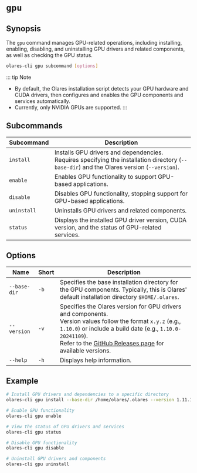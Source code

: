 # `gpu`

## Synopsis

The `gpu` command manages GPU-related operations, including installing, enabling, disabling, and uninstalling GPU drivers and related components, as well as checking the GPU status.

```bash
olares-cli gpu subcommand [options]
```

::: tip Note
- By default, the Olares installation script detects your GPU hardware and CUDA drivers, then configures and enables the GPU components and services automatically.
- Currently, only NVIDIA GPUs are supported.
:::

## Subcommands

| Subcommand  | Description                                                                                                                                |
|-------------|--------------------------------------------------------------------------------------------------------------------------------------------|
| `install`   | Installs GPU drivers and dependencies. Requires specifying the installation directory (`--base-dir`) and the Olares version (`--version`). |
| `enable`    | Enables GPU functionality to support GPU-based applications.                                                                               |
| `disable`   | Disables GPU functionality, stopping support for GPU-based applications.                                                                   |
| `uninstall` | Uninstalls GPU drivers and related components.                                                                                             |
| `status`    | Displays the installed GPU driver version, CUDA version, and the status of GPU-related services.                                           |


## Options

| Name         | Short | Description                                                                                                                                                                                                                                                                              |
|--------------|-------|------------------------------------------------------------------------------------------------------------------------------------------------------------------------------------------------------------------------------------------------------------------------------------------|
| `--base-dir` | `-b`  | Specifies the base installation directory for the GPU components. Typically, this is Olares' default installation directory `$HOME/.olares`.                                                                                                                                             |
| `--version`  | `-v`  | Specifies the Olares version for GPU drivers and components. <br>Version values follow the format `x.y.z` (e.g., `1.10.0`) or include a build date (e.g., `1.10.0-20241109`).<br> Refer to the [GitHub Releases page](https://github.com/beclab/Olares/releases) for available versions. |
| `--help`     | `-h`  | Displays help information.                                                                                                                                                                                                                                                               |

## Example

```bash
# Install GPU drivers and dependencies to a specific directory
olares-cli gpu install --base-dir /home/olares/.olares --version 1.11.1-rc.4

# Enable GPU functionality
olares-cli gpu enable

# View the status of GPU drivers and services
olares-cli gpu status

# Disable GPU functionality
olares-cli gpu disable

# Uninstall GPU drivers and components
olares-cli gpu uninstall
```


